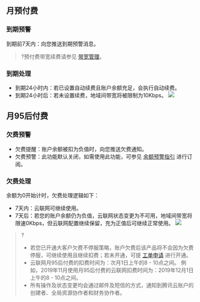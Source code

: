 ## 月预付费

### 到期预警
到期前7天内：向您推送到期预警消息。
>?预付费带宽续费请参见 [带宽管理](https://cloud.tencent.com/document/product/877/49860#.E6.9F.A5.E7.9C.8B.E6.9C.88.E9.A2.84.E4.BB.98.E8.B4.B9.E5.B8.A6.E5.AE.BD)。
>

### 到期处理
 - 到期24小时内：若已设置自动续费且账户余额充足，会执行自动续费。
 - 到期24小时后：若未设置续费，地域间带宽将被限制为10Kbps。
![](https://main.qcloudimg.com/raw/33f6a51032573890eade796cf4456f85.png)

## 月95后付费
### 欠费预警
 - 欠费提醒：账户余额被扣为负值时，向您推送欠费通知。
 - 欠费预警：此功能默认关闭，如需使用此功能，可参见 [余额预警指引](https://cloud.tencent.com/document/product/555/9942) 进行订阅。

### 欠费处理
余额为0开始计时，欠费处理逻辑如下：
 - 7天内：云联网可继续使用。
 - 7天后：若您的账户余额仍为负值，云联网状态变更为不可用，地域间带宽将限速0Kbps，但云联网配置继续保留，充为正值后可继续正常使用。
![](https://main.qcloudimg.com/raw/1c50799818ae3d9a1cded63ec231cf29.png)
>?
>- 若您已开通大客户欠费不停服策略，账户欠费后该产品将不会因为欠费停服，可继续使用且继续扣费；若未开通，可提 [工单申请](https://console.cloud.tencent.com/workorder/category) 进行开通。
>- 云联网月95后付费的扣费时间为：次月1日上午的8 - 10点之间。
>例如，2019年11月使用月95后付费的云联网扣费时间为：2019年12月1日上午的8 - 10点之间。
>- 所有操作及状态变更均会通过邮件及短信的方式，通知到腾讯云账户的创建者、全局资源协作者和财务协作者。
>
